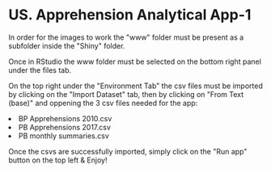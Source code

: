 # US. Apprehension Analytical App-1

In order for the images to work the "www" folder must be present as a subfolder inside the "Shiny" folder.

Once in RStudio the www folder must be selected on the bottom right panel under the files tab.

On the top right under the "Environment Tab" the csv files must be imported by clicking on the "Import Dataset" tab, then by clicking on "From Text (base)" and oppening the 3 csv files needed for the app:

   <li>
      BP Apprehensions 2010.csv
   </li>
   <li>
      PB Apprehensions 2017.csv
   </li>
   <li>
     PB monthly summaries.csv
   </li>
    



Once the csvs are successfully imported,
simply click on the "Run app" button on the top left & Enjoy!

